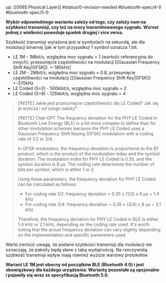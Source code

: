  up: [[0065 Physical Layer]]
#status/0-revision-needed 
#bluetooth-spec/4-0 #bluetooth-spec/5-0 

**Wybór odpowiedniego wariantu zależy od tego, czy zależy nam na szybkości transmisji, czy też na mocy transmitowanego sygnału. Wzrost jednej z wielkości powoduje spadek drugiej i vice versa.**

Szybkość transmisji wyrażona jest w symbolach na sekundę, ale dla modulacji binarnej (jak w tym przypadku) 1 symbol oznacza 1 bit.

- LE 1M - 1Mbit/s, względna moc sygnału = 1 (wartość referencyjna do innych), przesunięcie częstotliwości na modulacji [[Gaussian Frequency Shift Key|GFSK]]: +-185kHz|
- LE 2M - 2Mbit/s, względna moc sygnału = 0.8, przesunięcie częstotliwości na modulacji [[Gaussian Frequency Shift Key|GFSK]]: +-370kHz
- LE Coded (S=2) - 500kbit/s, względna moc sygnału = 2
- LE Coded (S=8) - 125kbit/s, względna moc sygnału = 4

> [!NOTE] Jakie jest przesunięcie częstotliwości dla LE Coded? Jak się je wylicza i od czego zależy?


> [!NOTE] Chat-GPT
> The frequency deviation for the PHY LE Coded in Bluetooth Low Energy (BLE) is a bit more complex to define than for other modulation schemes because the PHY LE Coded uses a Gaussian Frequency Shift Keying (GFSK) modulation with a coding rate of 1/2 or 3/4.
> 
> In GFSK modulation, the frequency deviation is proportional to the BT product, which is the product of the modulation index and the symbol duration. The modulation index for PHY LE Coded is 0.35, and the symbol duration is 8 µs. The coding rate determines the number of bits per symbol, which is either 1 or 2. 
> 
> Using these parameters, the frequency deviation for PHY LE Coded can be calculated as follows:
> -   For coding rate 1/2: frequency deviation = 0.35 x (1/2) x 8 µs = 1.4 kHz
> -   For coding rate 3/4: frequency deviation = 0.35 x (3/4) x 8 µs = 2.1 kHz
>  
> Therefore, the frequency deviation for PHY LE Coded in BLE is either 1.4 kHz or 2.1 kHz, depending on the coding rate used. It's worth noting that the actual frequency deviation can vary slightly depending on the implementation and specific parameters used.


Warto zwrócić uwagę, że podane szybkości transmisji dla modulacji nie oznaczają, że pakiety będą słane z taką wydajnością. Na rzeczywistą szybkość transmisji wpływ mają również wyższe warstwy protokołów.

**Wariant LE 1M jest obecny od początków BLE (Bluetooth 4.0) i jest obowiązkowy dla każdego urządzenia. Warianty pozostałe są opcjonalne i pojawiły się wraz ze specyfikacją Bluetooth 5.0.**
